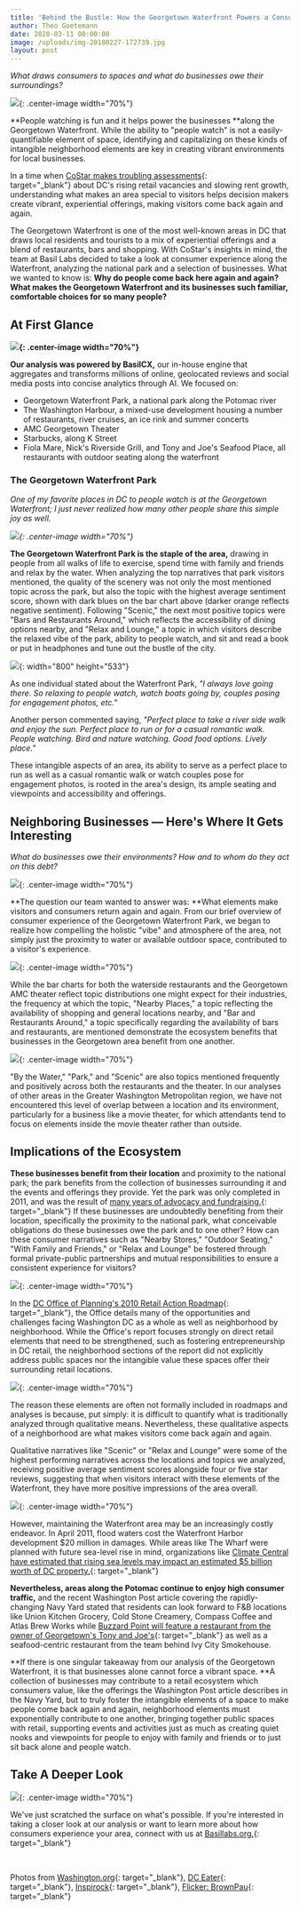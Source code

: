 ```yaml
---
title: 'Behind the Bustle: How the Georgetown Waterfront Powers a Consumer Ecosystem'
author: Theo Goetemann
date: 2020-03-11 00:00:00
image: /uploads/img-20180227-172739.jpg
layout: post
---
```


*What draws consumers to spaces and what do businesses owe their surroundings?*

![](/uploads/img-20180227-172739.jpg){: .center-image width="70%"}

**People watching is fun and it helps power the businesses&nbsp;**along the Georgetown Waterfront. While the ability to "people watch" is not a easily-quantifiable element of space, identifying and capitalizing on these kinds of intangible neighborhood elements are key in creating vibrant environments for local businesses.

In a time when&nbsp;[CoStar makes troubling assessments](https://www.costar.com/article/1707772974/retail-in-dc-showing-signs-of-weakness-as-sector-undergoes-changes){: target="_blank"}&nbsp;about DC's rising retail vacancies and slowing rent growth, understanding what makes an area special to visitors helps decision makers create vibrant, experiential offerings, making visitors come back again and again.

The Georgetown Waterfront is one of the most well-known areas in DC that draws local residents and tourists to a mix of experiential offerings and a blend of restaurants, bars and shopping. With CoStar's insights in mind, the team at Basil Labs decided to take a look at consumer experience along the Waterfront, analyzing the national park and a selection of businesses. What we wanted to know is:&nbsp;**Why do people come back here again and again? What makes the Georgetown Waterfront and its businesses such familiar, comfortable choices for so many people?**

## **At First Glance**

**![](/uploads/map-1.png){: .center-image width="70%"}**

**Our analysis was powered by BasilCX,**&nbsp;our in-house engine that aggregates and transforms millions of online, geolocated reviews and social media posts into concise analytics through AI. We focused on:

* Georgetown Waterfront Park, a national park along the Potomac river
* The Washington Harbour, a mixed-use development housing a number of restaurants, river cruises, an ice rink and summer concerts
* AMC Georgetown Theater
* Starbucks, along K Street
* Fiola Mare, Nick's Riverside Grill, and Tony and Joe's Seafood Place, all restaurants with outdoor seating along the waterfront

### **The Georgetown Waterfront Park**

*One of my favorite places in DC to people watch is at the Georgetown Waterfront; I just never realized how many other people share this simple joy as well.*

*![](/uploads/park2.png){: .center-image width="70%"}*

**The Georgetown Waterfront Park is the staple of the area,**&nbsp;drawing in people from all walks of life to exercise, spend time with family and friends and relax by the water. When analyzing the top narratives that park visitors mentioned, the quality of the scenery was not only the most mentioned topic across the park, but also the topic with the highest average sentiment score, shown with dark blues on the bar chart above (darker orange reflects negative sentiment). Following "Scenic," the next most positive topics were "Bars and Restaurants Around," which reflects the accessibility of dining options nearby, and "Relax and Lounge," a topic in which visitors describe the relaxed vibe of the park, ability to people watch, and sit and read a book or put in headphones and tune out the bustle of the city.&nbsp;

![](/uploads/sup-paddleboarding-on-the-potomac-in-georgetown-credit-sam-kittner-georgetown-bid.jpg){: width="800" height="533"}

As one individual stated about the Waterfront Park,&nbsp;*"I always love going there. So relaxing to people watch, watch boats going by, couples posing for engagement photos, etc."*

Another person commented saying,&nbsp;*"Perfect place to take a river side walk and enjoy the sun. Perfect place to run or for a casual romantic walk. People watching. Bird and nature watching. Good food options. Lively place."*

These intangible aspects of an area, its ability to serve as a perfect place to run as well as a casual romantic walk or watch couples pose for engagement photos, is rooted in the area's design, its ample seating and viewpoints and accessibility and offerings.

## **Neighboring Businesses — Here's Where It Gets Interesting**

*What do businesses owe their environments? How and to whom do they act on this debt?*

![](/uploads/rest.png){: .center-image width="70%"}

**The question our team wanted to answer was:&nbsp;**What elements make visitors and consumers return again and again. From our brief overview of consumer experience of the Georgetown Waterfront Park, we began to realize how compelling the holistic "vibe" and atmosphere of the area, not simply just the proximity to water or available outdoor space, contributed to a visitor's experience.

![](/uploads/amc.png){: .center-image width="70%"}

While the bar charts for both the waterside restaurants and the Georgetown AMC theater reflect topic distributions one might expect for their industries, the frequency at which the topic, "Nearby Places," a topic reflecting the availability of shopping and general locations nearby, and "Bar and Restaurants Around," a topic specifically regarding the availability of bars and restaurants, are mentioned demonstrate the ecosystem benefits that businesses in the Georgetown area benefit from one another.&nbsp;

![](/uploads/fiolamarepatio-0-0.jpg){: .center-image width="70%"}

"By the Water," "Park," and "Scenic" are also topics mentioned frequently and positively across both the restaurants and the theater. In our analyses of other areas in the Greater Washington Metropolitan region, we have not encountered this level of overlap between a location and its environment, particularly for a business like a movie theater, for which attendants tend to focus on elements inside the movie theater rather than outside.

## **Implications of the Ecosystem**

**These businesses benefit from their location**&nbsp;and proximity to the national park; the park benefits from the collection of businesses surrounding it and the events and offerings they provide. Yet the park was only completed in 2011, and was the result of&nbsp;[many years of advocacy and fundraising.](https://georgetowner.com/articles/2018/05/02/friends-group-keeps-eye-waterfront-park/){: target="_blank"}&nbsp;If these businesses are undoubtedly benefiting from their location, specifically the proximity to the national park, what conceivable obligations do these businesses owe the park and to one other? How can these consumer narratives such as "Nearby Stores," "Outdoor Seating," "With Family and Friends," or "Relax and Lounge" be fostered through formal private-public partnerships and mutual responsibilities to ensure a consistent experience for visitors?

![](/uploads/screenshot-6.png){: .center-image width="70%"}

In the&nbsp;[DC Office of Planning's 2010 Retail Action Roadmap](https://planning.dc.gov/sites/default/files/dc/sites/op/publication/attachments/rasretailroadmap.pdf){: target="_blank"}, the Office details many of the opportunities and challenges facing Washington DC as a whole as well as neighborhood by neighborhood. While the Office's report focuses strongly on direct retail elements that need to be strengthened, such as fostering entrepreneurship in DC retail, the neighborhood sections of the report did not explicitly address public spaces nor the intangible value these spaces offer their surrounding retail locations.

![](/uploads/123.png){: .center-image width="70%"}

The reason these elements are often not formally included in roadmaps and analyses is because, put simply: it is difficult to quantify what is traditionally analyzed through qualitative means. Nevertheless, these qualitative aspects of a neighborhood are what makes visitors come back again and again.

Qualitative narratives like "Scenic" or "Relax and Lounge" were some of the highest performing narratives across the locations and topics we analyzed, receiving positive average sentiment scores alongside four or five star reviews, suggesting that when visitors interact with these elements of the Waterfront, they have more positive impressions of the area overall.

![](/uploads/4434807117-5cf2d23d78-o.jpg){: .center-image width="70%"}

However, maintaining the Waterfront area may be an increasingly costly endeavor. In April 2011, flood waters cost the Waterfront Harbor development $20 million in damages. While areas like The Wharf were planned with future sea-level rise in mind, organizations like&nbsp;[Climate Central have estimated that rising sea levels may impact an estimated $5 billion worth of DC property.](https://www.bisnow.com/washington-dc/news/economic-development/dc-policy-makers-try-to-get-ahead-of-the-wave-102993){: target="_blank"}&nbsp;

**Nevertheless, areas along the Potomac continue to enjoy high consumer traffic,**&nbsp;and the recent Washington Post article covering the rapidly-changing Navy Yard stated that residents can look forward to F&B locations like Union Kitchen Grocery, Cold Stone Creamery, Compass Coffee and Atlas Brew Works while&nbsp;[Buzzard Point will feature a restaurant from the owner of Georgetown's Tony and Joe's](https://www.washingtonpost.com/realestate/if-you-dont-like-dcs-navy-yard-just-wait-its-changing-by-the-hour/2020/02/26/7595f6a4-55a4-11ea-929a-64efa7482a77_story.html){: target="_blank"}&nbsp;as well as a seafood-centric restaurant from the team behind Ivy City Smokehouse.&nbsp;

**If there is one singular takeaway from our analysis of the Georgetown Waterfront, it is that businesses alone cannot force a vibrant space.&nbsp;**A collection of businesses may contribute to a retail ecosystem which consumers value, like the offerings the Washington Post article describes in the Navy Yard, but to truly foster the intangible elements of a space to make people come back again and again, neighborhood elements must exponentially contribute to one another, bringing together public spaces with retail, supporting events and activities just as much as creating quiet nooks and viewpoints for people to enjoy with family and friends or to just sit back alone and people watch.

## Take A Deeper Look

![](/uploads/screenshot-7.png){: .center-image width="70%"}

We've just scratched the surface on what's possible. If you're interested in taking a closer look at our analysis or want to learn more about how consumers experience your area, connect with us at&nbsp;[Basillabs.org.](https://basillabs.org/#contact){: target="_blank"}

&nbsp;

Photos from&nbsp;[Washington.org](https://images.app.goo.gl/66MrBJAoyYNBmPEo6){: target="_blank"},&nbsp;[DC Eater](https://images.app.goo.gl/LSybp25rfinF97mn9){: target="_blank"},&nbsp;[Inspirock](https://images.app.goo.gl/ZxnXWQz7yL6piTiy7){: target="_blank"},&nbsp;[Flicker: BrownPau](https://www.flickr.com/photos/brownpau/4434807117){: target="_blank"}